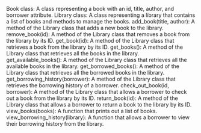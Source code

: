 Book class: A class representing a book with an id, title, author, and borrower attribute.
Library class: A class representing a library that contains a list of books and methods to manage the books.
add_book(title, author): A method of the Library class that adds a new book to the library.
remove_book(id): A method of the Library class that removes a book from the library by its ID.
get_book(id): A method of the Library class that retrieves a book from the library by its ID.
get_books(): A method of the Library class that retrieves all the books in the library.
get_available_books(): A method of the Library class that retrieves all the available books in the library.
get_borrowed_books(): A method of the Library class that retrieves all the borrowed books in the library.
get_borrowing_history(borrower): A method of the Library class that retrieves the borrowing history of a borrower.
check_out_book(id, borrower): A method of the Library class that allows a borrower to check out a book from the library by its ID.
return_book(id): A method of the Library class that allows a borrower to return a book to the library by its ID.
view_books(books): A function that prints out a list of books.
view_borrowing_history(library): A function that allows a borrower to view their borrowing history from the library.
